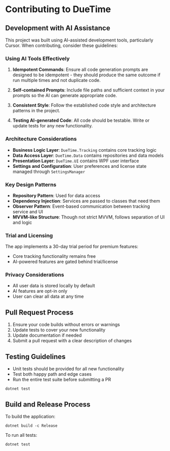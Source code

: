 # Contributing to DueTime

## Development with AI Assistance

This project was built using AI-assisted development tools, particularly Cursor. When contributing, consider these guidelines:

### Using AI Tools Effectively

1. **Idempotent Commands**: Ensure all code generation prompts are designed to be idempotent - they should produce the same outcome if run multiple times and not duplicate code.

2. **Self-contained Prompts**: Include file paths and sufficient context in your prompts so the AI can generate appropriate code.

3. **Consistent Style**: Follow the established code style and architecture patterns in the project.

4. **Testing AI-generated Code**: All code should be testable. Write or update tests for any new functionality.

### Architecture Considerations

- **Business Logic Layer**: `DueTime.Tracking` contains core tracking logic
- **Data Access Layer**: `DueTime.Data` contains repositories and data models
- **Presentation Layer**: `DueTime.UI` contains WPF user interface
- **Settings and Configuration**: User preferences and license state managed through `SettingsManager`

### Key Design Patterns

- **Repository Pattern**: Used for data access
- **Dependency Injection**: Services are passed to classes that need them
- **Observer Pattern**: Event-based communication between tracking service and UI
- **MVVM-like Structure**: Though not strict MVVM, follows separation of UI and logic

### Trial and Licensing

The app implements a 30-day trial period for premium features:
- Core tracking functionality remains free
- AI-powered features are gated behind trial/license

### Privacy Considerations

- All user data is stored locally by default
- AI features are opt-in only
- User can clear all data at any time

## Pull Request Process

1. Ensure your code builds without errors or warnings
2. Update tests to cover your new functionality
3. Update documentation if needed
4. Submit a pull request with a clear description of changes

## Testing Guidelines

- Unit tests should be provided for all new functionality
- Test both happy path and edge cases
- Run the entire test suite before submitting a PR

```
dotnet test
```

## Build and Release Process

To build the application:

```
dotnet build -c Release
```

To run all tests:

```
dotnet test
``` 